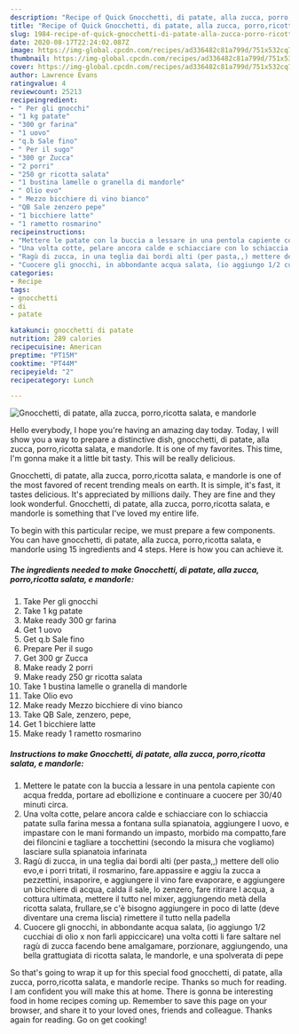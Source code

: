 ```yaml
---
description: "Recipe of Quick Gnocchetti, di patate, alla zucca, porro,ricotta salata, e mandorle"
title: "Recipe of Quick Gnocchetti, di patate, alla zucca, porro,ricotta salata, e mandorle"
slug: 1984-recipe-of-quick-gnocchetti-di-patate-alla-zucca-porro-ricotta-salata-e-mandorle
date: 2020-08-17T22:24:02.087Z
image: https://img-global.cpcdn.com/recipes/ad336482c81a799d/751x532cq70/gnocchetti-di-patate-alla-zucca-porroricotta-salata-e-mandorle-recipe-main-photo.jpg
thumbnail: https://img-global.cpcdn.com/recipes/ad336482c81a799d/751x532cq70/gnocchetti-di-patate-alla-zucca-porroricotta-salata-e-mandorle-recipe-main-photo.jpg
cover: https://img-global.cpcdn.com/recipes/ad336482c81a799d/751x532cq70/gnocchetti-di-patate-alla-zucca-porroricotta-salata-e-mandorle-recipe-main-photo.jpg
author: Lawrence Evans
ratingvalue: 4
reviewcount: 25213
recipeingredient:
- " Per gli gnocchi"
- "1 kg patate"
- "300 gr farina"
- "1 uovo"
- "q.b Sale fino"
- " Per il sugo"
- "300 gr Zucca"
- "2 porri"
- "250 gr ricotta salata"
- "1 bustina lamelle o granella di mandorle"
- " Olio evo"
- " Mezzo bicchiere di vino bianco"
- "QB Sale zenzero pepe"
- "1 bicchiere latte"
- "1 rametto rosmarino"
recipeinstructions:
- "Mettere le patate con la buccia a lessare in una pentola capiente con acqua fredda, portare ad ebollizione e continuare a cuocere per 30/40 minuti circa."
- "Una volta cotte, pelare ancora calde e schiacciare con lo schiaccia patate sulla farina messa a fontana sulla spianatoia, aggiungere l uovo, e impastare con le mani formando un impasto, morbido ma compatto,fare dei filoncini e tagliare a tocchettini (secondo la misura che vogliamo) lasciare sulla spianatoia infarinata"
- "Ragù di zucca, in una teglia dai bordi alti (per pasta,,) mettere dell olio evo,e i porri tritati, il rosmarino, fare.appassire e aggiu la zucca a pezzettini, insaporire, e aggiungere il vino fare evaporare, e aggiungere un bicchiere di acqua, calda il sale, lo zenzero, fare ritirare l acqua, a cottura ultimata, mettere il tutto nel mixer, aggiungendo metà della ricotta salata, frullare,se c&#39;è bisogno aggiungere in poco di latte (deve diventare una crema liscia) rimettere il tutto nella padella"
- "Cuocere gli gnocchi, in abbondante acqua salata, (io aggiungo 1/2 cucchiai di olio x non farli appiccicare) una volta cotti li fare saltare nel ragù di zucca facendo bene amalgamare, porzionare, aggiungendo, una bella grattugiata di ricotta salata, le mandorle, e una spolverata di pepe"
categories:
- Recipe
tags:
- gnocchetti
- di
- patate

katakunci: gnocchetti di patate 
nutrition: 289 calories
recipecuisine: American
preptime: "PT15M"
cooktime: "PT44M"
recipeyield: "2"
recipecategory: Lunch

---
```



![Gnocchetti, di patate, alla zucca, porro,ricotta salata, e mandorle](https://img-global.cpcdn.com/recipes/ad336482c81a799d/751x532cq70/gnocchetti-di-patate-alla-zucca-porroricotta-salata-e-mandorle-recipe-main-photo.jpg)

Hello everybody, I hope you're having an amazing day today. Today, I will show you a way to prepare a distinctive dish, gnocchetti, di patate, alla zucca, porro,ricotta salata, e mandorle. It is one of my favorites. This time, I'm gonna make it a little bit tasty. This will be really delicious.



Gnocchetti, di patate, alla zucca, porro,ricotta salata, e mandorle is one of the most favored of recent trending meals on earth. It is simple, it's fast, it tastes delicious. It's appreciated by millions daily. They are fine and they look wonderful. Gnocchetti, di patate, alla zucca, porro,ricotta salata, e mandorle is something that I've loved my entire life.


To begin with this particular recipe, we must prepare a few components. You can have gnocchetti, di patate, alla zucca, porro,ricotta salata, e mandorle using 15 ingredients and 4 steps. Here is how you can achieve it.

<!--inarticleads1-->

##### The ingredients needed to make Gnocchetti, di patate, alla zucca, porro,ricotta salata, e mandorle:

1. Take  Per gli gnocchi
1. Take 1 kg patate
1. Make ready 300 gr farina
1. Get 1 uovo
1. Get q.b Sale fino
1. Prepare  Per il sugo
1. Get 300 gr Zucca
1. Make ready 2 porri
1. Make ready 250 gr ricotta salata
1. Take 1 bustina lamelle o granella di mandorle
1. Take  Olio evo
1. Make ready  Mezzo bicchiere di vino bianco
1. Take QB Sale, zenzero, pepe,
1. Get 1 bicchiere latte
1. Make ready 1 rametto rosmarino




<!--inarticleads2-->

##### Instructions to make Gnocchetti, di patate, alla zucca, porro,ricotta salata, e mandorle:

1. Mettere le patate con la buccia a lessare in una pentola capiente con acqua fredda, portare ad ebollizione e continuare a cuocere per 30/40 minuti circa.
1. Una volta cotte, pelare ancora calde e schiacciare con lo schiaccia patate sulla farina messa a fontana sulla spianatoia, aggiungere l uovo, e impastare con le mani formando un impasto, morbido ma compatto,fare dei filoncini e tagliare a tocchettini (secondo la misura che vogliamo) lasciare sulla spianatoia infarinata
1. Ragù di zucca, in una teglia dai bordi alti (per pasta,,) mettere dell olio evo,e i porri tritati, il rosmarino, fare.appassire e aggiu la zucca a pezzettini, insaporire, e aggiungere il vino fare evaporare, e aggiungere un bicchiere di acqua, calda il sale, lo zenzero, fare ritirare l acqua, a cottura ultimata, mettere il tutto nel mixer, aggiungendo metà della ricotta salata, frullare,se c&#39;è bisogno aggiungere in poco di latte (deve diventare una crema liscia) rimettere il tutto nella padella
1. Cuocere gli gnocchi, in abbondante acqua salata, (io aggiungo 1/2 cucchiai di olio x non farli appiccicare) una volta cotti li fare saltare nel ragù di zucca facendo bene amalgamare, porzionare, aggiungendo, una bella grattugiata di ricotta salata, le mandorle, e una spolverata di pepe




So that's going to wrap it up for this special food gnocchetti, di patate, alla zucca, porro,ricotta salata, e mandorle recipe. Thanks so much for reading. I am confident you will make this at home. There is gonna be interesting food in home recipes coming up. Remember to save this page on your browser, and share it to your loved ones, friends and colleague. Thanks again for reading. Go on get cooking!
